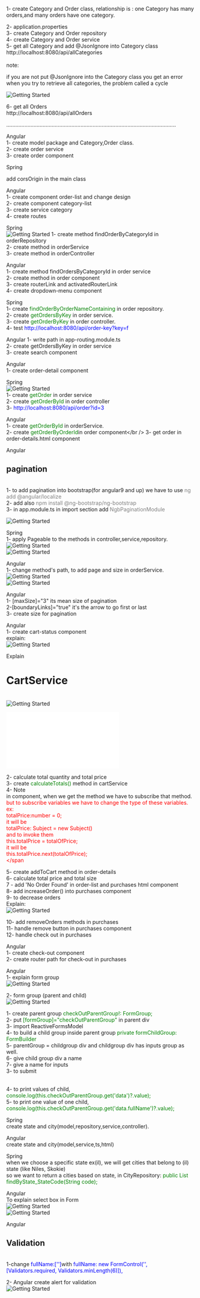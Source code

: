 1- create Category and Order class,
   relationship is : one Category has many orders,and many orders have one category.

2- application.properties</br>
3- create Category and Order repository</br>
4- create Category and Order service</br>
5- get all Category and add @JsonIgnore into Category class</br>
http://localhost:8080/api/allCategories </br></br>
<span>note:</span>
<p>if you are not put @JsonIgnore into the Category class you get an error when you try to retrieve all categories, the problem called a cycle</p>

![Getting Started](./img/JsonIgnore.png)

6- get all Orders <br />
http://localhost:8080/api/allOrders  <br />

................................................................................................................

Angular <br />
1- create model package and Category,Order class. <br />
2- create order service <br />
3- create order component

Spring <br />
<p>add corsOrigin in the main class </p>

Angular <br />
1- create component order-list and change design <br />
2- create component category-list <br />
3- create service category <br />
4- create routes <br />

Spring <br />
![Getting Started](./img/findByCategory.png)
1- create method findOrderByCategoryId in orderRepository<br />
2- create method in orderService<br />
3- create method in orderController<br />

Angular <br />
1- create method findOrdersByCategoryId in order service<br />
2- create method in order component<br />
3- create routerLink and activatedRouterLink<br />
4- create dropdown-menu component<br />

Spring<br />
1- create <span style="color:green;">findOrderByOrderNameContaining</span> in order repository.<br />
2- create <span style="color:green;">getOrdersByKey</span> in order service.<br />
3- create <span style="color:green;">getOrderByKey</span> in order controller.<br />
4- test <span style="color:blue;">http://localhost:8080/api/order-key?key=f </span> <br />

Angular
1- write path in app-routing.module.ts <br />
2- create getOrdersByKey in order service <br />
3- create search component <br />

Angular<br />
1- create order-detail component <br />

Spring<br />
![Getting Started](./img/findByOrderId.png) <br />
1- create <span style="color:green;">getOrder</span> in order service<br />
2- create <span style="color:green;">getOrderById</span> in order controller<br />
3- <span style="color:blue;">http://localhost:8080/api/order?id=3 </span><br />

Angular<br />
1- create <span style="color:green;">getOrderById</span> in orderService.<br />
2- create <span style="color:green;">getOrderByOrderId</span>in order component</br />
3- get order in order-details.html component<br />

Angular<br/>
<h2>pagination</h2> <br/>
1- to add pagination into bootstrap(for angular9 and up) we have to use <span style="color:gray;">ng add @angular/localize</span><br />
2- add also <span style="color:gray;">npm install @ng-bootstrap/ng-bootstrap</span><br />
3- in app.module.ts in import section add <span style="color:gray;">NgbPaginationModule</span><br />

![Getting Started](./img/pagination.png) <br />

Spring<br />
1- apply Pageable to the methods in controller,service,repository.<br />
![Getting Started](./img/spring-controller.png) <br />
![Getting Started](./img/spring-service&repository.png) <br />

Angular<br/>
1- change method's path, to add page and size in orderService.<br/>
![Getting Started](./img/pageExplain.png) <br />
![Getting Started](./img/getSizeOfOrders.png) <br />


Angular<br />
1- [maxSize]="3"  its mean size of pagination<br/>
2-[boundaryLinks]="true" it's the arrow to go first or last<br/>
3- create size for pagination <br/>

Angular<br/>
1- create cart-status component<br/>
explain:<br/>
![Getting Started](./img/cartExplain.png) <br />

Explain <h1>CartService</h1> <br/>
![Getting Started](./img/explain-CartService.png) <br />

![Getting Started](./img/console.log) <br />

2- calculate total quantity and total price<br/>
3- create <span style="color:green;">calculateTotals()</span> method in cartService<br/>
4- <span>Note</span> <br/>
in component, when we get the method we have to subscribe that method.<br/>
<span style="color:red;">
but to subscribe variables we have to change the type of these variables. ex:<br/>
totalPrice:number = 0;<br/>
it will be <br/>
totalPrice: Subject<number> = new Subject<number>()<br/>
and to invoke them<br/>
this.totalPrice = totalOfPrice;<br/>
it will be<br/>
this.totalPrice.next(totalOfPrice);<br/>
</span
<br/>

5- create addToCart method in order-details<br/>
6- calculate total price and total size<br/>
7 - add 'No Order Found' in order-list and purchases html component<br />
8- add increaseOrder() into purchases component<br />
9- to decrease orders<br/>
Explain:<br/>
![Getting Started](./img/explain-removeOrder.png) <br />

10- add removeOrders methods in purchases<br/>
11- handle remove button in purchases component<br/>
12- handle check out in purchases<br/>


Angular<br/>
1- create check-out component<br/>
2- create router path for check-out in purchases<br/>

Angular<br/>
1- explain form group<br/>
![Getting Started](./img/formGroup.PNG) <br />

2- form group (parent and child)<br/>
![Getting Started](./img/Form(parent&child).PNG) <br />
<div>
  1- create parent group <span style="color: green">checkOutParentGroup!: FormGroup;</span> <br/>
  2- put <span style="color: green">[formGroup]="checkOutParentGroup"</span> in
     parent div<br/>
  3- import ReactiveFormsModel<br/>
  4- to build a child group inside parent group <span style="color: green">private formChildGroup: FormBuilder</span><br/>  
  5- parentGroup = childgroup div and childgroup div has inputs group as well.<br/>
  6- give child group div a name<br/>
  7- give a name for inputs<br/>
</div>
3- to submit <form (ngSubmit)="done()"></form><br/>
4- to print values of child, <span style="color: green">console.log(this.checkOutParentGroup.get('data')?.value);</span><br/>
5- to print one value of one child, <span style="color: green">console.log(this.checkOutParentGroup.get('data.fullName')?.value);</span><br/>

Spring<br/>
create state and city(model,repository,service,controller).<br/>

Angular<br/>
create state and city(model,service,ts,html)<br/>

Spring<br/>
when we choose a specific state ex(il), we will get cities that belong to (il) state (like Niles, Skokie)<br/>
so we want to return a cities based on state, in CityRepository: <span style="color:green;">public List<City> findByState_StateCode(String code);</span>

Angular<br/>
To explain select box in Form<br/>
![Getting Started](./img/selectForm.png) <br />
![Getting Started](./img/selectInForm.PNG) <br />

Angular<br/>
<h2>Validation</h2><br/>
1-change <span style="color:blue;"> fullName:['']</span>with<span style="color:blue;"> fullName: new FormControl('',[Validators.required,
Validators.minLength(6)]),</span> <br/>

2- Angular create alert for validation<br/>
![Getting Started](./img/validation.PNG) <br />


